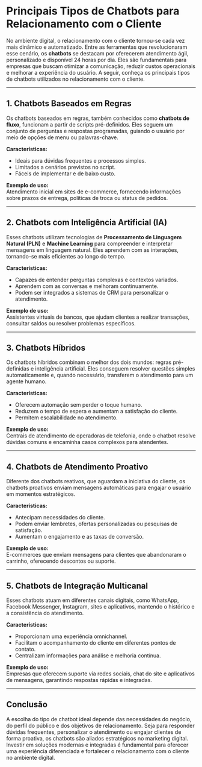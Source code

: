 # Principais Tipos de Chatbots para Relacionamento com o Cliente

No ambiente digital, o relacionamento com o cliente tornou-se cada vez mais dinâmico e automatizado. Entre as ferramentas que revolucionaram esse cenário, os **chatbots** se destacam por oferecerem atendimento ágil, personalizado e disponível 24 horas por dia. Eles são fundamentais para empresas que buscam otimizar a comunicação, reduzir custos operacionais e melhorar a experiência do usuário. A seguir, conheça os principais tipos de chatbots utilizados no relacionamento com o cliente.

---

## 1. Chatbots Baseados em Regras

Os chatbots baseados em regras, também conhecidos como **chatbots de fluxo**, funcionam a partir de scripts pré-definidos. Eles seguem um conjunto de perguntas e respostas programadas, guiando o usuário por meio de opções de menu ou palavras-chave.

**Características:**
- Ideais para dúvidas frequentes e processos simples.
- Limitados a cenários previstos no script.
- Fáceis de implementar e de baixo custo.

**Exemplo de uso:**  
Atendimento inicial em sites de e-commerce, fornecendo informações sobre prazos de entrega, políticas de troca ou status de pedidos.

---

## 2. Chatbots com Inteligência Artificial (IA)

Esses chatbots utilizam tecnologias de **Processamento de Linguagem Natural (PLN)** e **Machine Learning** para compreender e interpretar mensagens em linguagem natural. Eles aprendem com as interações, tornando-se mais eficientes ao longo do tempo.

**Características:**
- Capazes de entender perguntas complexas e contextos variados.
- Aprendem com as conversas e melhoram continuamente.
- Podem ser integrados a sistemas de CRM para personalizar o atendimento.

**Exemplo de uso:**  
Assistentes virtuais de bancos, que ajudam clientes a realizar transações, consultar saldos ou resolver problemas específicos.

---

## 3. Chatbots Híbridos

Os chatbots híbridos combinam o melhor dos dois mundos: regras pré-definidas e inteligência artificial. Eles conseguem resolver questões simples automaticamente e, quando necessário, transferem o atendimento para um agente humano.

**Características:**
- Oferecem automação sem perder o toque humano.
- Reduzem o tempo de espera e aumentam a satisfação do cliente.
- Permitem escalabilidade no atendimento.

**Exemplo de uso:**  
Centrais de atendimento de operadoras de telefonia, onde o chatbot resolve dúvidas comuns e encaminha casos complexos para atendentes.

---

## 4. Chatbots de Atendimento Proativo

Diferente dos chatbots reativos, que aguardam a iniciativa do cliente, os chatbots proativos enviam mensagens automáticas para engajar o usuário em momentos estratégicos.

**Características:**
- Antecipam necessidades do cliente.
- Podem enviar lembretes, ofertas personalizadas ou pesquisas de satisfação.
- Aumentam o engajamento e as taxas de conversão.

**Exemplo de uso:**  
E-commerces que enviam mensagens para clientes que abandonaram o carrinho, oferecendo descontos ou suporte.

---

## 5. Chatbots de Integração Multicanal

Esses chatbots atuam em diferentes canais digitais, como WhatsApp, Facebook Messenger, Instagram, sites e aplicativos, mantendo o histórico e a consistência do atendimento.

**Características:**
- Proporcionam uma experiência omnichannel.
- Facilitam o acompanhamento do cliente em diferentes pontos de contato.
- Centralizam informações para análise e melhoria contínua.

**Exemplo de uso:**  
Empresas que oferecem suporte via redes sociais, chat do site e aplicativos de mensagens, garantindo respostas rápidas e integradas.

---

## Conclusão

A escolha do tipo de chatbot ideal depende das necessidades do negócio, do perfil do público e dos objetivos de relacionamento. Seja para responder dúvidas frequentes, personalizar o atendimento ou engajar clientes de forma proativa, os chatbots são aliados estratégicos no marketing digital. Investir em soluções modernas e integradas é fundamental para oferecer uma experiência diferenciada e fortalecer o relacionamento com o cliente no ambiente digital.